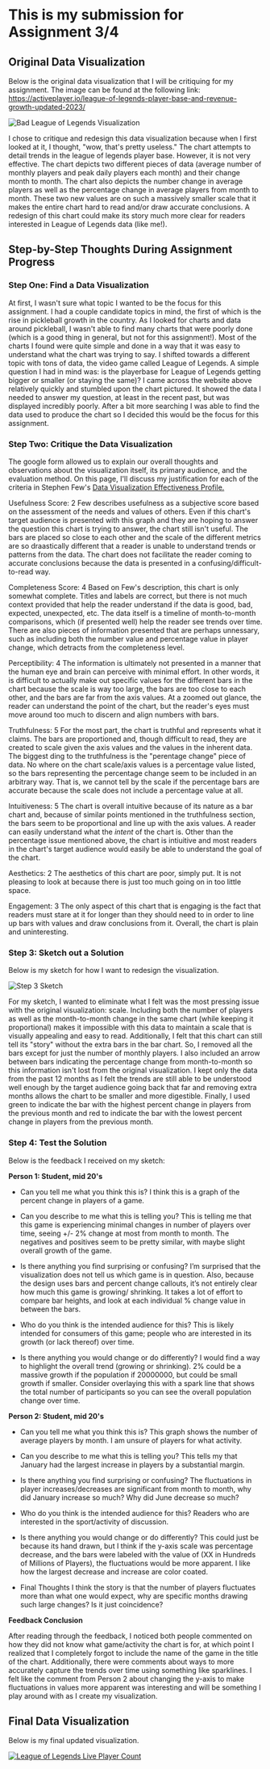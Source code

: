 # This is my submission for Assignment 3/4


## Original Data Visualization

Below is the original data visualization that I will be critiquing for my assignment. The image can be found at the following link: 
https://activeplayer.io/league-of-legends-player-base-and-revenue-growth-updated-2023/


![Bad League of Legends Visualization](LoL_Visualization_Bad.png)


I chose to critique and redesign this data visualization because when I first looked at it, I thought, "wow, that's pretty useless." The chart attempts to detail trends in the league of legends player base. However, it is not very effective. The chart depicts two different pieces of data (average number of monthly players and peak daily players each month) and their change month to month. The chart also depicts the number change in average players as well as the percentage change in average players from month to month. These two new values are on such a massively smaller scale that it makes the entire chart hard to read and/or draw accurate conclusions. A redesign of this chart could make its story much more clear for readers interested in League of Legends data (like me!). 


## Step-by-Step Thoughts During Assignment Progress


### Step One: Find a Data Visualization

At first, I wasn't sure what topic I wanted to be the focus for this assignment. I had a couple candidate topics in mind, the first of which is the rise in pickleball growth in the country. As I looked for charts and data around pickleball, I wasn't able to find many charts that were poorly done (which is a good thing in general, but not for this assignment!). Most of the charts I found were quite simple and done in a way that it was easy to understand what the chart was trying to say. I shifted towards a different topic with tons of data, the video game called League of Legends. A simple question I had in mind was: is the playerbase for League of Legends getting bigger or smaller (or staying the same)? I came across the website above relatively quickly and stumbled upon the chart pictured. It showed the data I needed to answer my question, at least in the recent past, but was displayed incredibly poorly. After a bit more searching I was able to find the data used to produce the chart so I decided this would be the focus for this assignment.


### Step Two: Critique the Data Visualization

The google form allowed us to explain our overall thoughts and observations about the visualization itself, its primary audience, and the evaluation method. On this page, I'll discuss my justification for each of the criteria in Stephen Few's [Data Visualization Effectiveness Profile.](http://www.perceptualedge.com/articles/visual_business_intelligence/data_visualization_effectiveness_profile.pdf)

Usefulness Score: 2
Few describes usefulness as a subjective score based on the assessment of the needs and values of others. Even if this chart's target audience is presented with this graph and they are hoping to answer the question this chart is trying to answer, the chart still isn't useful. The bars are placed so close to each other and the scale of the different metrics are so draastically different that a reader is unable to understand trends or patterns from the data. The chart does not facilitate the reader coming to accurate conclusions because the data is presented in a confusing/difficult-to-read way.

Completeness Score: 4
Based on Few's description, this chart is only somewhat complete. Titles and labels are correct, but there is not much context provided that help the reader understand if the data is good, bad, expected, unexpected, etc. The data itself is a timeline of month-to-month comparisons, which (if presented well) help the reader see trends over time. There are also pieces of information presented that are perhaps unnessary, such as including both the number value and percentage value in player change, which detracts from the completeness level.

Perceptibility: 4
The information is ultimately not presented in a manner that the human eye and brain can perceive with minimal effort. In other words, it is difficult to actually make out specific values for the different bars in the chart because the scale is way too large, the bars are too close to each other, and the bars are far from the axis values. At a zoomed out glance, the reader can understand the point of the chart, but the reader's eyes must move around too much to discern and align numbers with bars.

Truthfulness: 5
For the most part, the chart is truthful and represents what it claims. The bars are proportioned and, though difficult to read, they are created to scale given the axis values and the values in the inherent data. The biggest ding to the truthfulness is the "perentage change" piece of data. No where on the chart scale/axis values is a percentage value listed, so the bars representing the percentage change seem to be included in an arbitrary way. That is, we cannot tell by the scale if the percentage bars are accurate because the scale does not include a percentage value at all.

Intuitiveness: 5
The chart is overall intuitive because of its nature as a bar chart and, because of similar points mentioned in the truthfulness section, the bars seem to be proportional and line up with the axis values. A reader can easily understand what the _intent_ of the chart is. Other than the percentage issue mentioned above, the chart is intiuitive and most readers in the chart's target audience would easily be able to understand the goal of the chart.

Aesthetics: 2
The aesthetics of this chart are poor, simply put. It is not pleasing to look at because there is just too much going on in too little space. 

Engagement: 3
The only aspect of this chart that is engaging is the fact that readers must stare at it for longer than they should need to in order to line up bars with values and draw conclusions from it. Overall, the chart is plain and uninteresting.


### Step 3: Sketch out a Solution

Below is my sketch for how I want to redesign the visualization.


![Step 3 Sketch](Assignment3Sketch.jpg)


For my sketch, I wanted to eliminate what I felt was the most pressing issue with the original visualization: scale. Including both the number of players as well as the month-to-month change in the same chart (while keeping it proportional) makes it impossible with this data to maintain a scale that is visually appealing and easy to read. Additionally, I felt that this chart can still tell its "story" without the extra bars in the bar chart. So, I removed all the bars except for just the number of monthly players. I also included an arrow between bars indicating the percentage change from month-to-month so this information isn't lost from the original visualization. I kept only the data from the past 12 months as I felt the trends are still able to be understood well enough by the target audience going back that far and removing extra months allows the chart to be smaller and more digestible. Finally, I used green to indicate the bar with the highest percent change in players from the previous month and red to indicate the bar with the lowest percent change in players from the previous month.


### Step 4: Test the Solution

Below is the feedback I received on my sketch:

**Person 1: Student, mid 20's**

- Can you tell me what you think this is?
I think this is a graph of the percent change in players of a game.

- Can you describe to me what this is telling you?
This is telling me that this game is experiencing minimal changes in number of players over time, seeing +/- 2% change at most from month to month. The negatives and positives seem to be pretty similar, with maybe slight overall growth of the game.

- Is there anything you find surprising or confusing?
I’m surprised that the visualization does not tell us which game is in question. Also, because the design uses bars and percent change callouts, it’s not entirely clear how much this game is growing/ shrinking. It takes a lot of effort to compare bar heights, and look at each individual % change value in between the bars. 

- Who do you think is the intended audience for this?
This is likely intended for consumers of this game; people who are interested in its growth (or lack thereof) over time.

- Is there anything you would change or do differently?
I would find a way to highlight the overall trend (growing or shrinking). 2% could be a massive growth if the population if 20000000, but could be small growth if smaller. Consider overlaying this with a spark line that shows the total number of participants so you can see the overall population change over time. 

**Person 2: Student, mid 20's**

- Can you tell me what you think this is?
This graph shows the number of average players by month. I am unsure of players for what activity. 

- Can you describe to me what this is telling you?
This tells my that January had the largest increase in players by a substantial margin. 

- Is there anything you find surprising or confusing?
The fluctuations in player increases/decreases are significant from month to month, why did January increase so much? Why did June decrease so much?

- Who do you think is the intended audience for this?
Readers who are interested in the sport/activity of discussion.

- Is there anything you would change or do differently?
This could just be because its hand drawn, but I think if the y-axis scale was percentage decrease, and the bars were labeled with the value of (XX in Hundreds of Millions of Players), the fluctuations would be more apparent. I like how the largest decrease and increase are color coated.

- Final Thoughts
I think the story is that the number of players fluctuates more than what one would expect, why are specific months drawing such large changes? Is it just coincidence?

**Feedback Conclusion**

After reading through the feedback, I noticed both people commented on how they did not know what game/activity the chart is for, at which point I realized that I completely forgot to include the name of the game in the title of the chart. Additionally, there were comments about ways to more accurately capture the trends over time using something like sparklines. I felt like the comment from Person 2 about changing the y-axis to make fluctuations in values more apparent was interesting and will be something I play around with as I create my visualization.


## Final Data Visualization

Below is my final updated visualization.

<div class='tableauPlaceholder' id='viz1695241659448' style='position: relative'><noscript><a href='#'><img alt='League of Legends Live Player Count ' src='https:&#47;&#47;public.tableau.com&#47;static&#47;images&#47;TS&#47;TSWD_Assignment3and4&#47;Sheet1&#47;1_rss.png' style='border: none' /></a></noscript><object class='tableauViz'  style='display:none;'><param name='host_url' value='https%3A%2F%2Fpublic.tableau.com%2F' /> <param name='embed_code_version' value='3' /> <param name='site_root' value='' /><param name='name' value='TSWD_Assignment3and4&#47;Sheet1' /><param name='tabs' value='no' /><param name='toolbar' value='yes' /><param name='static_image' value='https:&#47;&#47;public.tableau.com&#47;static&#47;images&#47;TS&#47;TSWD_Assignment3and4&#47;Sheet1&#47;1.png' /> <param name='animate_transition' value='yes' /><param name='display_static_image' value='yes' /><param name='display_spinner' value='yes' /><param name='display_overlay' value='yes' /><param name='display_count' value='yes' /><param name='language' value='en-US' /><param name='filter' value='publish=yes' /></object></div>                <script type='text/javascript'>                    var divElement = document.getElementById('viz1695241659448');                    var vizElement = divElement.getElementsByTagName('object')[0];                    vizElement.style.width='100%';vizElement.style.height=(divElement.offsetWidth*0.75)+'px';                    var scriptElement = document.createElement('script');                    scriptElement.src = 'https://public.tableau.com/javascripts/api/viz_v1.js';                    vizElement.parentNode.insertBefore(scriptElement, vizElement);                </script>
